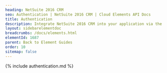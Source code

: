 ```yaml
---
heading: NetSuite 2016 CRM
seo: Authentication | NetSuite 2016 CRM | Cloud Elements API Docs
title: Authentication
description: Integrate NetSuite 2016 CRM into your application via the Cloud Elements APIs.
layout: sidebarelementdoc
breadcrumbs: /docs/elements.html
elementId: 1687
parent: Back to Element Guides
order: 10
sitemap: false
---
```


{% include authentication.md %}
